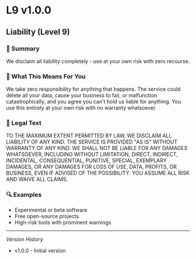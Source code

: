 # L9 v1.0.0

## Liability (Level 9)

### 📌 Summary
We disclaim all liability completely - use at your own risk with zero recourse.

### 👤 What This Means For You
We take zero responsibility for anything that happens. The service could delete all your data, cause your business to fail, or malfunction catastrophically, and you agree you can't hold us liable for anything. You use this entirely at your own risk with no warranty whatsoever.

### 📜 Legal Text
TO THE MAXIMUM EXTENT PERMITTED BY LAW, WE DISCLAIM ALL LIABILITY OF ANY KIND. THE SERVICE IS PROVIDED "AS IS" WITHOUT WARRANTY OF ANY KIND. WE SHALL NOT BE LIABLE FOR ANY DAMAGES WHATSOEVER, INCLUDING WITHOUT LIMITATION, DIRECT, INDIRECT, INCIDENTAL, CONSEQUENTIAL, PUNITIVE, SPECIAL, EXEMPLARY DAMAGES, OR ANY DAMAGES FOR LOSS OF USE, DATA, PROFITS, OR BUSINESS, EVEN IF ADVISED OF THE POSSIBILITY. YOU ASSUME ALL RISK AND WAIVE ALL CLAIMS.

### 🔍 Examples
- Experimental or beta software
- Free open-source projects
- High-risk tools with prominent warnings

---
*Version History*
- v1.0.0 - Initial version